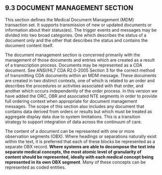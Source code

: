 ## 9.3 DOCUMENT MANAGEMENT SECTION

This section defines the Medical Document Management (MDM) transaction set. It supports transmission of new or updated documents or information about their status(es). The trigger events and messages may be divided into two broad categories. One which describes the status of a document only and the other that describes the status and contains the document content itself.

The document management section is concerned primarily with the management of those documents and entries which are created as a result of a transcription process. Documents may be represented as a CDA document. See ANSI/HL7 CDA R2.0-2005 Section 3 for the correct method of transmitting CDA documents within an MDM message. These documents are created in two distinct contexts, one of which is related to an order and describes the procedures or activities associated with that order, and another which occurs independently of the order process. In this version we have added the ORC, OBR and associated NTE segments in order to provide full ordering context when appropriate for document management messages. The scope of this section also includes any document that contains data derived from orders or results but which must be treated as aggregate display data due to system limitations. This is a transition strategy to support integration of data across the continuum of care.

The content of a document can be represented with one or more observation segments (OBX). Where headings or separations naturally exist within the text, it is preferred that each of these blocks be represented as a separate OBX record. **Where systems are able to decompose the text into separate medical concepts, the most atomic level of granularity of content should be represented, ideally with each medical concept being represented in its own OBX segment**. Many of these concepts can be represented as coded entities.
